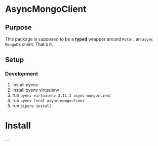 # AsyncMongoClient

## Purpose

This package is supposed to be a **typed** wrapper around `Motor`, an `async MongoDB` client. That's it.

## Setup

### Development

1. install pyenv
2. install pyenv virtualenv
3. run `pyenv virtualenv 3.11.1 async-mongoclient`
4. run `pyenv local async-mongoclient`
5. run `pipenv install`

# Install

...
